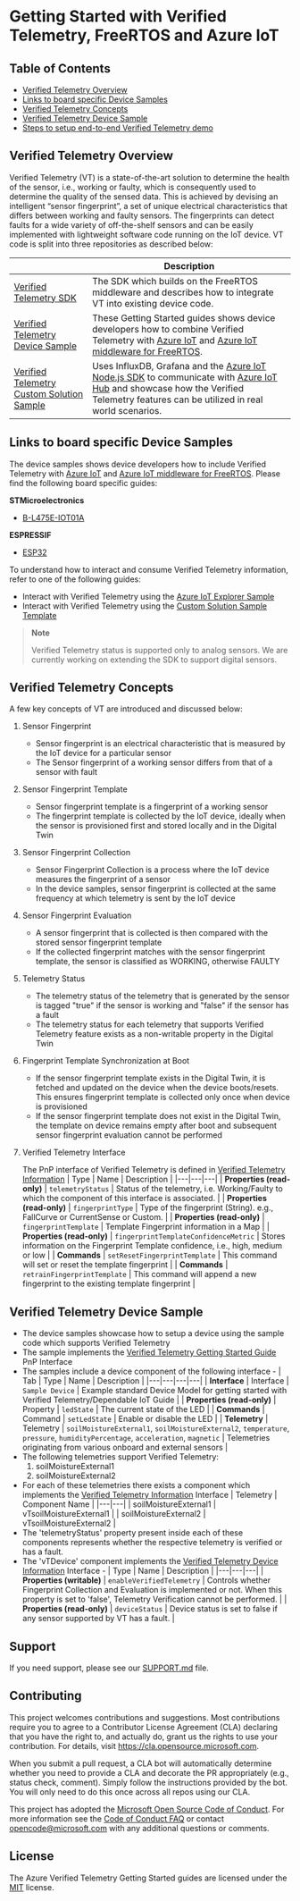 # Getting Started with Verified Telemetry, FreeRTOS and Azure IoT

## Table of Contents

* [Verified Telemetry Overview](#verified-telemetry-overview)
* [Links to board specific Device Samples](#links-to-board-specific-device-samples)
* [Verified Telemetry Concepts](#verified-telemetry-concepts)
* [Verified Telemetry Device Sample](#verified-telemetry-device-sample)
* [Steps to setup end-to-end Verified Telemetry demo](#steps-to-setup-end-to-end-verified-telemetry-demo)

## Verified Telemetry Overview

Verified Telemetry (VT) is a state-of-the-art solution to determine the health of the sensor, i.e., working or faulty, which is consequently used to determine the quality of the sensed data. This is achieved by devising an intelligent “sensor fingerprint”, a set of unique electrical characteristics that differs between working and faulty sensors. The fingerprints can detect faults for a wide variety of off-the-shelf sensors and can be easily implemented with lightweight software code running on the IoT device. VT code is split into three repositories as described below:

| |Description|
|-|-|
|[Verified Telemetry SDK](https://github.com/Azure/Verified-Telemetry) |The SDK which builds on the FreeRTOS middleware and describes how to integrate VT into existing device code. |
|[Verified Telemetry Device Sample](https://github.com/Azure-Samples/Verified-Telemetry-FreeRTOS-Sample) |These Getting Started guides shows device developers how to combine Verified Telemetry with [Azure IoT](https://azure.microsoft.com/overview/iot/) and [Azure IoT middleware for FreeRTOS](https://github.com/Azure/azure-iot-middleware-freertos). |
|[Verified Telemetry Custom Solution Sample](https://github.com/Azure/Verified-Telemetry-Solution-Sample) | Uses InfluxDB, Grafana and the [Azure IoT Node.js SDK](https://github.com/Azure/azure-iot-sdk-node) to communicate with [Azure IoT Hub](https://docs.microsoft.com/azure/iot-hub/) and showcase how the Verified Telemetry features can be utilized in real world scenarios.|

## Links to board specific Device Samples

The device samples shows device developers how to include Verified Telemetry with [Azure IoT](https://azure.microsoft.com/overview/iot/) and [Azure IoT middleware for FreeRTOS](https://github.com/Azure/azure-iot-middleware-freertos). Please find the following board specific guides:

**STMicroelectronics**
* [B-L475E-IOT01A](/demos/projects/ST/b-l475e-iot01a/)

**ESPRESSIF**
* [ESP32](demos/projects/ESPRESSIF/esp32/)

To understand how to interact and consume Verified Telemetry information, refer to one of the following guides:
* Interact with Verified Telemetry using the [Azure IoT Explorer Sample](docs/vTIoTExplorerSample.md)
* Interact with Verified Telemetry using the [Custom Solution Sample Template](https://github.com/Azure/Verified-Telemetry-Solution-Sample)

> **Note**
>
> Verified Telemetry status is supported only to analog sensors. We are currently working on extending the SDK to support digital sensors.

## Verified Telemetry Concepts

A few key concepts of VT are introduced and discussed below:

1. Sensor Fingerprint
    * Sensor fingerprint is an electrical characteristic that is measured by the IoT device for a particular sensor
    * The Sensor fingerprint of a working sensor differs from that of a sensor with fault

1. Sensor Fingerprint Template
    * Sensor fingerprint template is a fingerprint of a working sensor
    * The fingerprint template is collected by the IoT device, ideally when the sensor is provisioned first and stored locally and in the Digital Twin

1. Sensor Fingerprint Collection
    * Sensor Fingerprint Collection is a process where the IoT device measures the fingerprint of a sensor
    * In the device samples, sensor fingerprint is collected at the same frequency at which telemetry is sent by the IoT device

1. Sensor Fingerprint Evaluation
    * A sensor fingerprint that is collected is then compared with the stored sensor fingerprint template
    * If the collected fingerprint matches with the sensor fingerprint template, the sensor is classified as WORKING, otherwise FAULTY

1. Telemetry Status
    * The telemetry status of the telemetry that is generated by the sensor is tagged "true" if the sensor is working and "false" if the sensor has a fault
    * The telemetry status for each telemetry that supports Verified Telemetry feature exists as a non-writable property in the Digital Twin

1. Fingerprint Template Synchronization at Boot
    * If the sensor fingerprint template exists in the Digital Twin, it is fetched and updated on the device when the device boots/resets. This ensures fingerprint template is collected only once when device is provisioned
    * If the sensor fingerprint template does not exist in the Digital Twin, the template on device remains empty after boot and subsequent sensor fingerprint evaluation cannot be performed

1. Verified Telemetry Interface

    The PnP interface of Verified Telemetry is defined in [Verified Telemetry Information](./PnPModel/vTInfo.json)
    | Type | Name | Description |
    |---|---|---|
    | **Properties (read-only)** | `telemetryStatus` | Status of the telemetry, i.e. Working/Faulty to which the component of this interface is associated. |
    | **Properties (read-only)** | `fingerprintType` | Type of the fingerprint (String). e.g., FallCurve or CurrentSense or Custom. |
    | **Properties (read-only)** | `fingerprintTemplate` | Template Fingerprint information in a Map |
    | **Properties (read-only)** | `fingerprintTemplateConfidenceMetric` | Stores information on the Fingerprint Template confidence, i.e., high, medium or low |
    | **Commands** | `setResetFingerprintTemplate` | This command will set or reset the template fingerprint |
    | **Commands** | `retrainFingerprintTemplate` | This command will append a new fingerprint to the existing template fingerprint |

## Verified Telemetry Device Sample

* The device samples showcase how to setup a device using the sample code which supports Verified Telemetry
* The sample implements the [Verified Telemetry Getting Started Guide](./PnPModel/gsg.json) PnP Interface
* The samples include a device component of the following interface -
    | Tab | Type | Name | Description |
    |---|---|---|---|
    | **Interface** | Interface | `Sample Device` | Example standard Device Model for getting started with Verified Telemetry/Dependable IoT Guide |
    | **Properties (read-only)** | Property | `ledState` | The current state of the LED |
    | **Commands** | Command | `setLedState` | Enable or disable the LED |
    | **Telemetry** | Telemetry | `soilMoistureExternal1`, `soilMoistureExternal2`, `temperature`, `pressure`, `humidityPercentage`, `acceleration`, `magnetic` | Telemetries originating from various onboard and external sensors |
* The following telemetries support Verified Telemetry:
    1. soilMoistureExternal1
    1. soilMoistureExternal2
* For each of these telemetries there exists a component which implements the [Verified Telemetry Information](./PnPModel/vTInfo.json) Interface
    | Telemetry | Component Name |
    |---|---|
    | soilMoistureExternal1 | vTsoilMoistureExternal1 |
    | soilMoistureExternal2 | vTsoilMoistureExternal2 |
* The 'telemetryStatus' property present inside each of these components represents whether the respective telemetry is verified or has a fault.
* The 'vTDevice' component implements the [Verified Telemetry Device Information](./PnPModel/vTDevice.json) Interface -
    | Type | Name | Description |
    |---|---|---|
    | **Properties (writable)** | `enableVerifiedTelemetry` | Controls whether Fingerprint Collection and Evaluation is implemented or not. When this property is set to 'false', Telemetry Verification cannot be performed. |
    | **Properties (read-only)** | `deviceStatus` | Device status is set to false if any sensor supported by VT has a fault. |

## Support

If you need support, please see our [SUPPORT.md](./SUPPORT.md) file.

## Contributing

This project welcomes contributions and suggestions.  Most contributions require you to agree to a
Contributor License Agreement (CLA) declaring that you have the right to, and actually do, grant us
the rights to use your contribution. For details, visit https://cla.opensource.microsoft.com.

When you submit a pull request, a CLA bot will automatically determine whether you need to provide
a CLA and decorate the PR appropriately (e.g., status check, comment). Simply follow the instructions
provided by the bot. You will only need to do this once across all repos using our CLA.

This project has adopted the [Microsoft Open Source Code of Conduct](https://opensource.microsoft.com/codeofconduct/).
For more information see the [Code of Conduct FAQ](https://opensource.microsoft.com/codeofconduct/faq/) or
contact [opencode@microsoft.com](mailto:opencode@microsoft.com) with any additional questions or comments.

## License

The Azure Verified Telemetry Getting Started guides are licensed under the [MIT](./LICENSE.txt) license.
